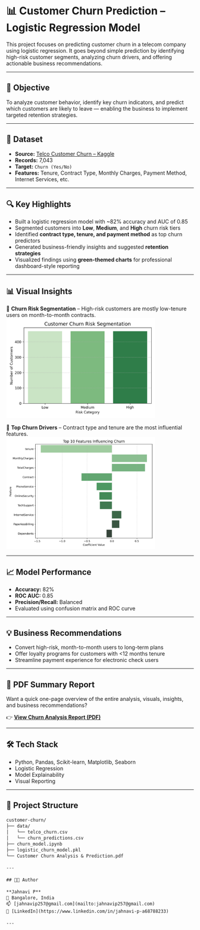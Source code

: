 # 📊 Customer Churn Prediction – Logistic Regression Model

This project focuses on predicting customer churn in a telecom company using logistic regression. It goes beyond simple prediction by identifying high-risk customer segments, analyzing churn drivers, and offering actionable business recommendations.

---

## 🎯 Objective

To analyze customer behavior, identify key churn indicators, and predict which customers are likely to leave — enabling the business to implement targeted retention strategies.

---

## 🧾 Dataset

- **Source:** [Telco Customer Churn – Kaggle](https://www.kaggle.com/datasets/blastchar/telco-customer-churn)
- **Records:** 7,043
- **Target:** `Churn (Yes/No)`
- **Features:** Tenure, Contract Type, Monthly Charges, Payment Method, Internet Services, etc.

---

## 🔍 Key Highlights

- Built a logistic regression model with ~82% accuracy and AUC of 0.85
- Segmented customers into **Low**, **Medium**, and **High** churn risk tiers
- Identified **contract type, tenure, and payment method** as top churn predictors
- Generated business-friendly insights and suggested **retention strategies**
- Visualized findings using **green-themed charts** for professional dashboard-style reporting

---

## 📊 Visual Insights

📌 **Churn Risk Segmentation** – High-risk customers are mostly low-tenure users on month-to-month contracts.
<img src="outputs/churn_risk_segmentation.png" width="400"/>  


📌 **Top Churn Drivers** – Contract type and tenure are the most influential features.   
<img src="outputs/feature_importance.png" width="400"/>  


---

## 📈 Model Performance

- **Accuracy:** 82%
- **ROC AUC:** 0.85
- **Precision/Recall:** Balanced
- Evaluated using confusion matrix and ROC curve

---

## 💡 Business Recommendations

- Convert high-risk, month-to-month users to long-term plans
- Offer loyalty programs for customers with <12 months tenure
- Streamline payment experience for electronic check users

---

## 📄 PDF Summary Report

Want a quick one-page overview of the entire analysis, visuals, insights, and business recommendations?

👉 [**View Churn Analysis Report (PDF)**](https://github.com/jan257/churn-analytics-business-case/blob/main/Customer%20Churn%20Analysis%20%26%20Prediction.pdf)

---

## 🛠 Tech Stack

- Python, Pandas, Scikit-learn, Matplotlib, Seaborn
- Logistic Regression
- Model Explainability
- Visual Reporting

---

## 📁 Project Structure

```
customer-churn/
├── data/
│   └── telco_churn.csv
│   └── churn_predictions.csv
├── churn_model.ipynb
├── logistic_churn_model.pkl
└── Customer Churn Analysis & Prediction.pdf 

---

## 👩‍💻 Author

**Jahnavi P**  
📍 Bangalore, India  
📫 [jahnavip257@gmail.com](mailto:jahnavip257@gmail.com)  
🔗 [LinkedIn](https://www.linkedin.com/in/jahnavi-p-a68788233) 

---

